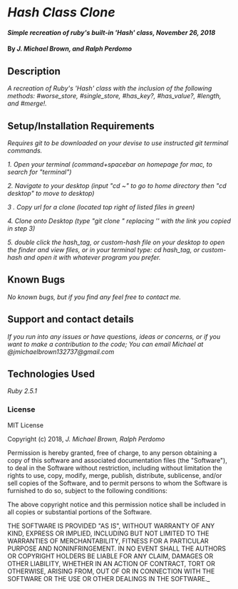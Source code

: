 # _Hash Class Clone_

#### _Simple recreation of ruby's built-in 'Hash' class, November 26, 2018_

#### By _**J. Michael Brown, and Ralph Perdomo**_

## Description

_A recreation of Ruby's 'Hash' class with the inclusion of the following methods: #worse_store, #single_store, #has_key?, #has_value?, #length, and #merge!._

## Setup/Installation Requirements    

_Requires git to be downloaded on your devise to use instructed git terminal commands._

 _1. Open your terminal (command+spacebar on homepage for mac, to search for "terminal")_

 _2. Navigate to your desktop (input "cd ~" to go to home directory then "cd desktop" to move to desktop)_

 _3 . Copy url for a clone (located top right of listed files in green)_

 _4. Clone onto Desktop (type "git clone <url link>" replacing '<url link>' with the link you copied in step 3)_

 _5. double click the hash_tag, or custom-hash file on your desktop to open the finder and view files, or in your terminal type: cd hash_tag, or custom-hash and open it with whatever program you prefer._   

## Known Bugs

_No known bugs, but if you find any feel free to contact me._

## Support and contact details

_If you run into any issues or have questions, ideas or concerns, or if you want to make a contribution to the code; You can email Michael at @jmichaelbrown132737@gmail.com_

## Technologies Used

_Ruby 2.5.1_

### License

MIT License

Copyright (c) 2018, _J. Michael Brown, Ralph Perdomo_  

Permission is hereby granted, free of charge, to any person obtaining a copy
of this software and associated documentation files (the "Software"), to deal
in the Software without restriction, including without limitation the rights
to use, copy, modify, merge, publish, distribute, sublicense, and/or sell
copies of the Software, and to permit persons to whom the Software is
furnished to do so, subject to the following conditions:  

The above copyright notice and this permission notice shall be included in all
copies or substantial portions of the Software.

THE SOFTWARE IS PROVIDED "AS IS", WITHOUT WARRANTY OF ANY KIND, EXPRESS OR
IMPLIED, INCLUDING BUT NOT LIMITED TO THE WARRANTIES OF MERCHANTABILITY,
FITNESS FOR A PARTICULAR PURPOSE AND NONINFRINGEMENT. IN NO EVENT SHALL THE
AUTHORS OR COPYRIGHT HOLDERS BE LIABLE FOR ANY CLAIM, DAMAGES OR OTHER
LIABILITY, WHETHER IN AN ACTION OF CONTRACT, TORT OR OTHERWISE, ARISING FROM,
OUT OF OR IN CONNECTION WITH THE SOFTWARE OR THE USE OR OTHER DEALINGS IN THE
SOFTWARE._
